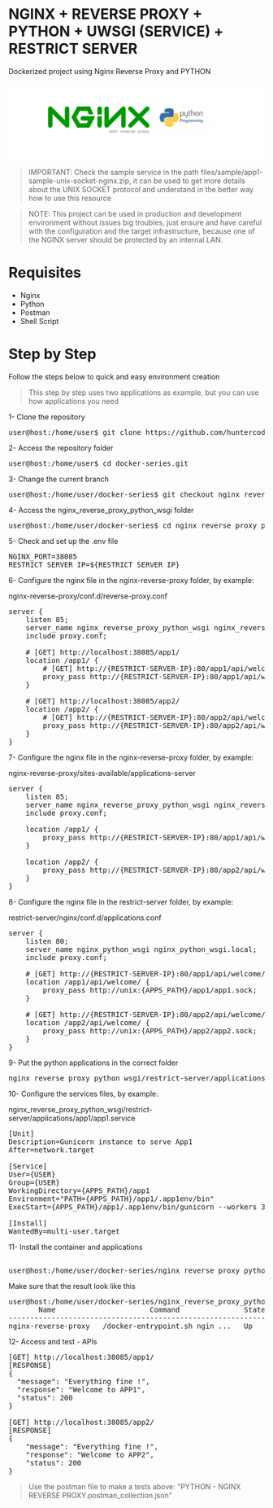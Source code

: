 # NGINX + REVERSE PROXY + PYTHON + UWSGI (SERVICE) + RESTRICT SERVER
Dockerized project using Nginx Reverse Proxy and PYTHON

![banner.png](nginx_reverse_proxy_python_wsgi/files/media/banner.png)

> IMPORTANT: Check the sample service in the path files/sample/app1-sample-unix-socket-nginx.zip, it can be used to get
> more details about the UNIX SOCKET protocol and understand in the better way how to use this resource

> NOTE: This project can be used in production and development environment without issues big troubles, just ensure and have
> careful with the configuration and the target infrastructure, because one of the NGINX server should be protected by an
> internal LAN.

# Requisites

- Nginx
- Python
- Postman
- Shell Script


# Step by Step

Follow the steps below to quick and easy environment creation

> This step by step uses two applications as example, but you can use how applications you need

1- Clone the repository
<pre>
user@host:/home/user$ git clone https://github.com/huntercodexs/docker-series.git .
</pre>

2- Access the repository folder
<pre>
user@host:/home/user$ cd docker-series.git
</pre>

3- Change the current branch
<pre>
user@host:/home/user/docker-series$ git checkout nginx_reverse_proxy_python_wsgi
</pre>

4- Access the nginx_reverse_proxy_python_wsgi folder
<pre>
user@host:/home/user/docker-series$ cd nginx_reverse_proxy_python_wsgi
</pre>

5- Check and set up the .env file
<pre>
NGINX_PORT=38085
RESTRICT_SERVER_IP=${RESTRICT_SERVER_IP}
</pre>

6- Configure the nginx file in the nginx-reverse-proxy folder, by example:

nginx-reverse-proxy/conf.d/reverse-proxy.conf
<pre>
server {
    listen 85;
    server_name nginx_reverse_proxy_python_wsgi nginx_reverse_proxy_python_wsgi.local;
    include proxy.conf;

    # [GET] http://localhost:38085/app1/
    location /app1/ {
        # [GET] http://{RESTRICT-SERVER-IP}:80/app1/api/welcome/
        proxy_pass http://{RESTRICT-SERVER-IP}:80/app1/api/welcome/;
    }

    # [GET] http://localhost:38085/app2/
    location /app2/ {
        # [GET] http://{RESTRICT-SERVER-IP}:80/app2/api/welcome/
        proxy_pass http://{RESTRICT-SERVER-IP}:80/app2/api/welcome/;
    }
}
</pre>

7- Configure the nginx file in the nginx-reverse-proxy folder, by example:

nginx-reverse-proxy/sites-available/applications-server
<pre>
server {
    listen 85;
    server_name nginx_reverse_proxy_python_wsgi nginx_reverse_proxy_python_wsgi.local;
    include proxy.conf;

    location /app1/ {
        proxy_pass http://{RESTRICT-SERVER-IP}:80/app1/api/welcome/;
    }

    location /app2/ {
        proxy_pass http://{RESTRICT-SERVER-IP}:80/app2/api/welcome/;
    }
}
</pre>

8- Configure the nginx file in the restrict-server folder, by example:

restrict-server/nginx/conf.d/applications.conf
<pre>
server {
    listen 80;
    server_name nginx_python_wsgi nginx_python_wsgi.local;
    include proxy.conf;

    # [GET] http://{RESTRICT-SERVER-IP}:80/app1/api/welcome/
    location /app1/api/welcome/ {
        proxy_pass http://unix:{APPS_PATH}/app1/app1.sock;
    }

    # [GET] http://{RESTRICT-SERVER-IP}:80/app2/api/welcome/
    location /app2/api/welcome/ {
        proxy_pass http://unix:{APPS_PATH}/app2/app2.sock;
    }
}
</pre>

9- Put the python applications in the correct folder
<pre>
nginx_reverse_proxy_python_wsgi/restrict-server/applications/{APP_NAME}
</pre>

10- Configure the services files, by example:

nginx_reverse_proxy_python_wsgi/restrict-server/applications/app1/app1.service
<pre>
[Unit]
Description=Gunicorn instance to serve App1
After=network.target

[Service]
User={USER}
Group={USER}
WorkingDirectory={APPS_PATH}/app1
Environment="PATH={APPS_PATH}/app1/.app1env/bin"
ExecStart={APPS_PATH}/app1/.app1env/bin/gunicorn --workers 3 --bind unix:{APP_NAME}.sock -m 007 wsgi:app

[Install]
WantedBy=multi-user.target
</pre>

11- Install the container and applications

<pre>    
user@host:/home/user/docker-series/nginx_reverse_proxy_python_wsgi$ ./install.sh
</pre>

Make sure that the result look like this
<pre>
user@host:/home/user/docker-series/nginx_reverse_proxy_python_wsgi$ docker-compose ps
       Name                      Command               State                       Ports                     
-------------------------------------------------------------------------------------------------------------
nginx-reverse-proxy   /docker-entrypoint.sh ngin ...   Up      80/tcp, 0.0.0.0:38085->85/tcp,:::38085->85/tcp 
</pre>

12- Access and test - APIs
<pre>
[GET] http://localhost:38085/app1/
[RESPONSE]
{
  "message": "Everything fine !",
  "response": "Welcome to APP1",
  "status": 200
}

[GET] http://localhost:38085/app2/
[RESPONSE]
{
    "message": "Everything fine !",
    "response": "Welcome to APP2",
    "status": 200
}
</pre>

> Use the postman file to make a tests above: "PYTHON - NGINX REVERSE PROXY.postman_collection.json"

